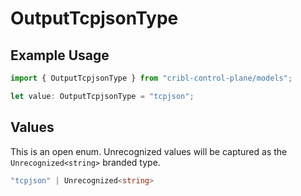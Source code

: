 # OutputTcpjsonType

## Example Usage

```typescript
import { OutputTcpjsonType } from "cribl-control-plane/models";

let value: OutputTcpjsonType = "tcpjson";
```

## Values

This is an open enum. Unrecognized values will be captured as the `Unrecognized<string>` branded type.

```typescript
"tcpjson" | Unrecognized<string>
```